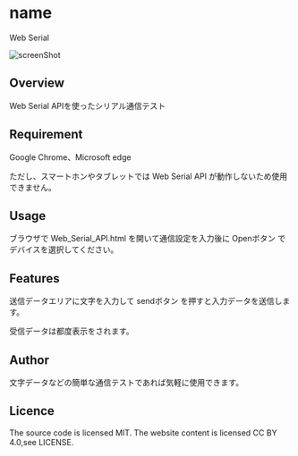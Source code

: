 # name
Web Serial

![screenShot](https://github.com/user-attachments/assets/1ba10fd8-13a2-4087-8f5f-758e41dc8924)

## Overview
Web Serial APIを使ったシリアル通信テスト

## Requirement
Google Chrome、Microsoft edge

ただし、スマートホンやタブレットでは Web Serial API が動作しないため使用できません。

## Usage
ブラウザで Web_Serial_API.html を開いて通信設定を入力後に Openボタン でデバイスを選択してください。

## Features
送信データエリアに文字を入力して sendボタン を押すと入力データを送信します。

受信データは都度表示をされます。

## Author
文字データなどの簡単な通信テストであれば気軽に使用できます。

## Licence
The source code is licensed MIT. The website content is licensed CC BY 4.0,see LICENSE.
